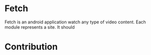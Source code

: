 # Fetch

Fetch is an android application watch any type of video content. Each module represents a site.
It should

# Contribution
